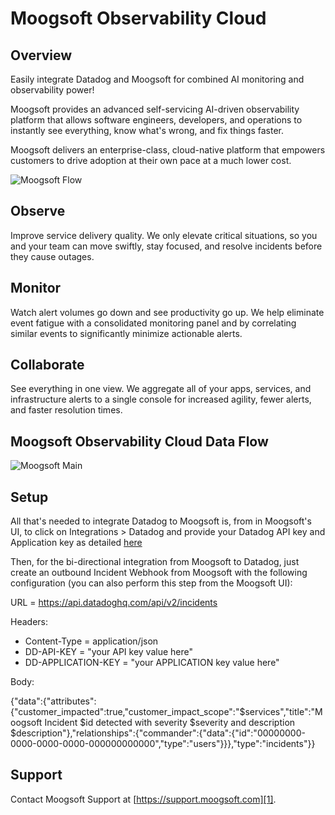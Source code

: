 # Moogsoft Observability Cloud

## Overview

Easily integrate Datadog and Moogsoft for combined AI monitoring and observability power!

Moogsoft provides an advanced self-servicing AI-driven observability platform that allows software engineers, developers, and operations to instantly see everything, know what's wrong, and fix things faster.

Moogsoft delivers an enterprise-class, cloud-native platform that empowers customers to drive adoption at their own pace at a much lower cost.

![Moogsoft Flow](https://raw.githubusercontent.com/DataDog/marketplace/master/moogsoft/images/moogsoft.main.jpg)

## Observe

Improve service delivery quality. We only elevate critical situations, so you and your team can move swiftly, stay focused, and resolve incidents before they cause outages.

## Monitor

Watch alert volumes go down and see productivity go up. We help eliminate event fatigue with a consolidated monitoring panel and by correlating similar events to significantly minimize actionable alerts.

## Collaborate

See everything in one view. We aggregate all of your apps, services, and infrastructure alerts to a single console for increased agility, fewer alerts, and faster resolution times.

## Moogsoft Observability Cloud Data Flow

![Moogsoft Main](https://raw.githubusercontent.com/DataDog/marketplace/master/moogsoft/images/moogsoft.flow.png)

## Setup

All that's needed to integrate Datadog to Moogsoft is, from in Moogsoft's UI, to click on Integrations > Datadog and provide your Datadog API key and Application key as detailed [here](https://docs.moogsoft.com/en/datadog-integration-mcp.html)

Then, for the bi-directional integration from Moogsoft to Datadog, just create an outbound Incident Webhook from Moogsoft with the following configuration (you can also perform this step from the Moogsoft UI):

URL = https://api.datadoghq.com/api/v2/incidents



Headers:

- Content-Type = application/json
- DD-API-KEY = "your API key value here"
- DD-APPLICATION-KEY = "your APPLICATION key value here"

Body:

{"data":{"attributes":{"customer_impacted":true,"customer_impact_scope":"$services","title":"Moogsoft Incident $id detected with severity $severity and description $description"},"relationships":{"commander":{"data":{"id":"00000000-0000-0000-0000-000000000000","type":"users"}}},"type":"incidents"}}





## Support
Contact Moogsoft Support at [https://support.moogsoft.com][1].

[1]: https://support.moogsoft.com
